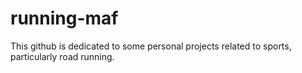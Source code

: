 # running-maf
This github is dedicated to some personal projects related to sports, particularly road running. 
